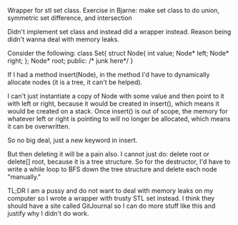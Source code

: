 Wrapper for stl set class.  Exercise in Bjarne:
make set class to do union, symmetric set difference, and intersection

Didn't implement set class and instead did a wrapper instead.
Reason being didn't wanna deal with memory leaks.

Consider the following:
class Set{
struct Node{
int value;
Node* left;
Node* right;
};
Node* root;
public: /* junk here*/
}

If I had a method insert(Node), in the method I'd have to
dynamically allocate nodes (it is a tree, it can't be helped).

I can't just instantiate a copy of Node with some value and then point
to it with left or right, because it would be created in 
insert(), which means it would be created on a stack.
Once insert() is out of scope, the memory for whatever
left or right is pointing to will no longer be allocated,
which means it can be overwritten.

So no big deal, just a new keyword in insert.

But then deleting it will be a pain also.  I cannot just do:
delete root or delete[] root, because it is a tree structure.
So for the destructor, I'd have to write a while loop to
BFS down the tree structure and delete each node "manually."

TL;DR I am a pussy and do not want to deal with memory leaks
on my computer so I wrote a wrapper with trusty STL set instead.
I think they should have a site called GitJournal so I can 
do more stuff like this and justify why I didn't do work.

